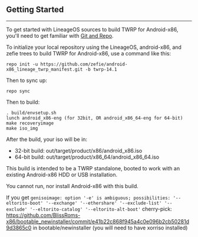 ## Getting Started ##
---------------

To get started with LineageOS sources to build TWRP for Android-x86, you'll need to get
familiar with [Git and Repo](http://source.android.com/download/using-repo).

To initialize your local repository using the LineageOS, android-x86, and zefie trees to build TWRP for Android-x86, use a command like this:

    repo init -u https://github.com/zefie/android-x86_lineage_twrp_manifest.git -b twrp-14.1

Then to sync up:

    repo sync

Then to build:

    . build/envsetup.sh
    lunch android_x86-eng (for 32bit, OR android_x86_64-eng for 64-bit)
    make recoveryimage
    make iso_img

After the build, your iso will be in:

* 32-bit build: out/target/product/x86/android_x86.iso
* 64-bit build: out/target/product/x86_64/android_x86_64.iso

This build is intended to be a TWRP standalone, booted to work with an existing Android-x86 HDD or USB installation.

You cannot run, nor install Android-x86 with this build.

If you get `genisoimage: option '-e' is ambiguous; possibilities: '--eltorito-boot' '--exchange' '--ethershare' '--exclude-list' '--exclude' '--eltorito-catalog' '--eltorito-alt-boot'` cherry-pick: https://github.com/BlissRoms-x86/bootable_newinstaller/commit/e41b22c868f945a4c0e096b2cb50281d9d3865c0 in bootable/newinstaller (you will need to have xorriso installed)
